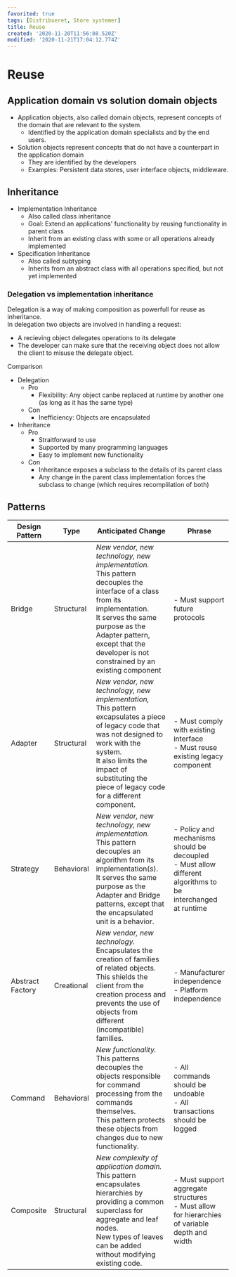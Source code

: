 ```yaml
---
favorited: true
tags: [Distribueret, Store systemer]
title: Reuse
created: '2020-11-20T11:56:08.520Z'
modified: '2020-11-21T17:04:12.774Z'
---
```


# Reuse
## Application domain vs solution domain objects
* Application objects, also called domain objects, represent concepts of the domain that are relevant to the system.
  - Identified by the application domain specialists and by the end users.
* Solution objects represent concepts that do not have a counterpart in the application domain
  - They are identified by the developers
  - Examples: Persistent data stores, user interface objects, middleware.

## Inheritance
* Implementation Inheritance
  - Also called class inheritance
  - Goal: Extend an applications' functionality by reusing functionality in parent class
  - Inherit from an existing class with some or all operations already implemented
* Specification Inheritance
  - Also called subtyping
  - Inherits from an abstract class with all operations specified, but not yet implemented

### Delegation vs implementation inheritance
Delegation is a way of making composition as powerfull for reuse as inheritance.  
In delegation two objects are involved in handling a request:
  - A recieving object delegates operations to its delegate
  - The developer can make sure that the receiving object does not allow the client to misuse the delegate object.  

Comparison
* Delegation
  - Pro
    - Flexibility: Any object canbe replaced at runtime by another one (as long as it has the same type)
  - Con
    - Inefficiency: Objects are encapsulated
* Inheritance
  - Pro
    - Straitforward to use
    - Supported by many programming languages
    - Easy to implement new functionality
  - Con
    - Inheritance exposes a subclass to the details of its parent class
    - Any change in the parent class implementation forces the subclass to change (which requires recomplilation of both)

## Patterns

| Design Pattern | Type | Anticipated Change | Phrase |
|---|---|---|---|
| Bridge | Structural | _New vendor, new technology, new implementation._  <br>This pattern decouples the interface of a class from its implementation.<br> It serves the same purpose as the Adapter pattern, except that the developer is not constrained by an existing component | - Must support future protocols |
| Adapter | Structural | _New vendor, new technology, new implementation,_ <br>This pattern excapsulates a piece of legacy code that was not designed to work with the system. <br>It also limits the impact of substituting the piece of legacy code for a different component. | - Must comply with existing interface<br>- Must reuse existing legacy component |
| Strategy | Behavioral | _New  vendor,  new  technology,  new  implementation._ <br>This pattern decouples an algorithm from its implementation(s). <br>It serves the same purpose as the Adapter and Bridge patterns, except that the encapsulated unit is a behavior. | - Policy and mechanisms should be decoupled<br>- Must allow different algorithms to be interchanged at runtime |
| Abstract Factory | Creational | _New vendor, new technology._  <br>Encapsulates the creation of families of related objects. <br>This shields the client from the creation process and prevents the use of objects from different (incompatible) families. | - Manufacturer independence<br>- Platform independence |
| Command | Behavioral | _New functionality._  <br>This patterns decouples the objects responsible for command processing from the commands themselves. <br>This pattern protects these objects from changes due to new functionality. | - All commands should be undoable<br>- All transactions should be logged |
| Composite | Structural |  _New complexity of application domain._  <br>This pattern encapsulates hierarchies by providing a common superclass for aggregate and leaf nodes. <br>New types of leaves can be added without modifying existing code. | - Must support aggregate structures<br>- Must allow for hierarchies of variable depth and width |


